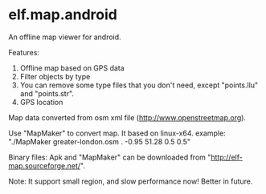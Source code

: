 elf.map.android
===============

An offline map viewer for android.

Features:
  1. Offline map based on GPS data
  2. Filter objects by type
  3. You can remove some type files that you don't need, except "points.llu" and "points.str".
  4. GPS location
 
Map data converted from osm xml file (http://www.openstreetmap.org).
 
Use "MapMaker" to convert map. It based on linux-x64. 
example:
  "./MapMaker greater-london.osm . -0.95 51.28 0.5 0.5"
 
Binary files:
  Apk and "MapMaker" can be downloaded from "http://elf-map.sourceforge.net/".
  
Note:
  It support small region, and slow performance now! Better in future. 



